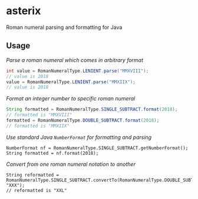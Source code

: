 # asterix
Roman numeral parsing and formatting for Java

## Usage

*Parse a roman numeral which comes in arbitrary format*
```java
int value = RomanNumeralType.LENIENT.parse("MMXVIII");
// value is 2018
value = RomanNumeralType.LENIENT.parse("MMXIIX");
// value is 2018
```

*Format an integer number to specific roman numeral*
```java
String formatted = RomanNumeralType.SINGLE_SUBTRACT.format(2018);
// formatted is "MMXVIII"
formatted = RomanNumeralType.DOUBLE_SUBTRACT.format(2018);
// formatted is "MMXIIX"
```

*Use standard Java `NumberFormat` for formatting and parsing*
```
NumberFormat nf = RomanNumeralType.SINGLE_SUBTRACT.getNumberFormat();
String formatted = nf.format(2018);
```

*Convert from one roman numeral notation to another*
```
String reformatted = RomanNumeralType.SINGLE_SUBTRACT.convertTo(RomanNumeralType.DOUBLE_SUBTRACT, "XXX");
// reformatted is "XXL"
```